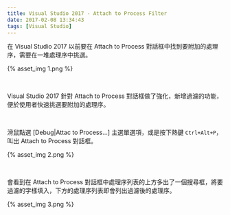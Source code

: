 ```yaml
---
title: Visual Studio 2017 - Attach to Process Filter
date: 2017-02-08 13:34:43
tags: [Visual Studio]
---
```


在 Visual Studio 2017 以前要在 Attach to Process 對話框中找到要附加的處理序，需要在一堆處理序中挑選。  

<!-- More -->

{% asset_img 1.png %}

<br/>


Visual Studio 2017 針對 Attach to Process 對話框做了強化，新增過濾的功能，便於使用者快速挑選要附加的處理序。

<br/>


滑鼠點選 [Debug|Attac to Process...] 主選單選項，或是按下熱鍵 `Ctrl+Alt+P`，叫出 Attach to Process 對話框。  

{% asset_img 2.png %}

<br/>


會看到在 Attach to Process 對話框中處理序列表的上方多出了一個搜尋框，將要過濾的字樣填入，下方的處理序列表即會列出過濾後的處理序。  

{% asset_img 3.png %}

<br/>